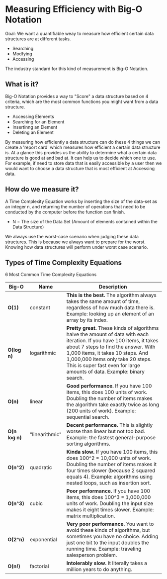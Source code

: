# Measuring Efficiency with Big-O Notation

Goal: We want a quantifiable weay to measure how efficient certain data structures are at different tasks.
- Searching
- Modfying
- Accessing

The industry standard for this kind of measurement is Big-O Notation.

## What is it?
Big-O Notation provides a way to "Score" a data structure based on 4 criteria, which are the most common functions you might want from a data structure.
- Accessing Elements
- Searching for an Element
- Insertinng an Element
- Deleting an Element

By measuring how efficiently a data structure can do these 4 things we can create a 'report card' which measures how efficient a certain data structure is. At a glance this provides us the ability to determine what a certain data structure is good at and bad at. It can help us to decide which one to use. For example, if need to store data that is easily accessible by a user then we would want to choose a data structure that is most efficient at Accessing data.

## How do we measure it?
 A Time Complexity Equation works by inserting the size of the data-set as an integer n, and returning the number of operations that need to be conducted by the computer before the function can finish.

- N = The size of the Data Set (Amount of elements contained within the Data Structure)

We always use the worst-case scenario when judging these data structures. This is because we always want to prepare for the worst. Knowing how data structures will perform under worst case scenario.

## Types of Time Complexity Equations

6 Most Common Time Complexity Equations

Big-O | Name | Description
------| ---- | -----------
**O(1)** | constant | **This is the best.** The algorithm always takes the same amount of time, regardless of how much data there is. Example: looking up an element of an array by its index.
**O(log n)** | logarithmic | **Pretty great.** These kinds of algorithms halve the amount of data with each iteration. If you have 100 items, it takes about 7 steps to find the answer. With 1,000 items, it takes 10 steps. And 1,000,000 items only take 20 steps. This is super fast even for large amounts of data. Example: binary search.
**O(n)** | linear | **Good performance.** If you have 100 items, this does 100 units of work. Doubling the number of items makes the algorithm take exactly twice as long (200 units of work). Example: sequential search.
**O(n log n)** | "linearithmic" | **Decent performance.** This is slightly worse than linear but not too bad. Example: the fastest general-purpose sorting algorithms.
**O(n^2)** | quadratic | **Kinda slow.** If you have 100 items, this does 100^2 = 10,000 units of work. Doubling the number of items makes it four times slower (because 2 squared equals 4). Example: algorithms using nested loops, such as insertion sort.
**O(n^3)** | cubic | **Poor performance.** If you have 100 items, this does 100^3 = 1,000,000 units of work. Doubling the input size makes it eight times slower. Example: matrix multiplication.
**O(2^n)** | exponential | **Very poor performance.** You want to avoid these kinds of algorithms, but sometimes you have no choice. Adding just one bit to the input doubles the running time. Example: traveling salesperson problem.
**O(n!)** | factorial | **Intolerably slow.** It literally takes a million years to do anything.  
